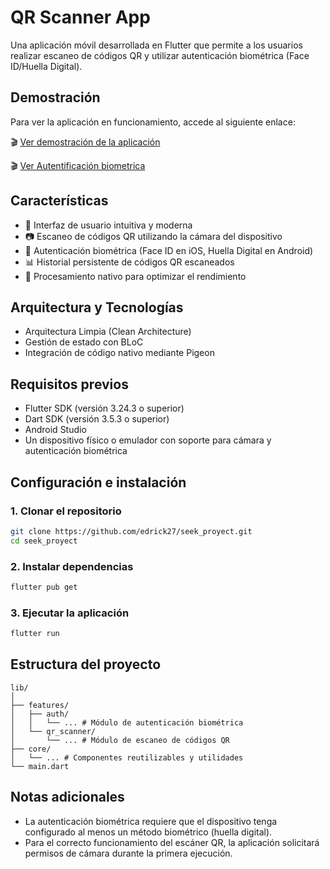 # QR Scanner App

Una aplicación móvil desarrollada en Flutter que permite a los usuarios realizar escaneo de códigos QR y utilizar autenticación biométrica (Face ID/Huella Digital).

## Demostración

Para ver la aplicación en funcionamiento, accede al siguiente enlace:

🎬 [Ver demostración de la aplicación](https://drive.google.com/file/d/1YSbhqzZ4G5RXzyUnXm3yBY8OPioC6eTd/view?usp=sharing)

🎬 [Ver Autentificación biometrica](https://drive.google.com/file/d/11VfmUQkh3vvVLFeVdq1zL4cAFJHfQ-7N/view?usp=sharing)

## Características

- 📱 Interfaz de usuario intuitiva y moderna
- 📷 Escaneo de códigos QR utilizando la cámara del dispositivo
- 🔐 Autenticación biométrica (Face ID en iOS, Huella Digital en Android)
- 📊 Historial persistente de códigos QR escaneados
- 🔄 Procesamiento nativo para optimizar el rendimiento

## Arquitectura y Tecnologías

- Arquitectura Limpia (Clean Architecture)
- Gestión de estado con BLoC
- Integración de código nativo mediante Pigeon

## Requisitos previos

- Flutter SDK (versión 3.24.3 o superior)
- Dart SDK (versión 3.5.3 o superior)
- Android Studio
- Un dispositivo físico o emulador con soporte para cámara y autenticación biométrica

## Configuración e instalación

### 1. Clonar el repositorio

```bash
git clone https://github.com/edrick27/seek_proyect.git
cd seek_proyect
```

### 2. Instalar dependencias

```bash
flutter pub get
```

### 3. Ejecutar la aplicación

```bash
flutter run
```


## Estructura del proyecto

```
lib/
│   
├── features/
│   ├── auth/
│   │   └── ... # Módulo de autenticación biométrica
│   └── qr_scanner/
│       └── ... # Módulo de escaneo de códigos QR
├── core/
│   └── ... # Componentes reutilizables y utilidades
└── main.dart
```


## Notas adicionales

- La autenticación biométrica requiere que el dispositivo tenga configurado al menos un método biométrico (huella digital).
- Para el correcto funcionamiento del escáner QR, la aplicación solicitará permisos de cámara durante la primera ejecución.
